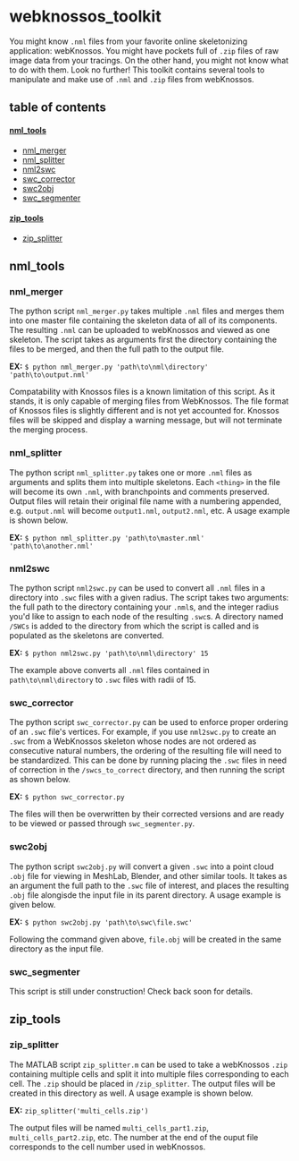 # **webknossos_toolkit**

You might know `.nml` files from your favorite online skeletonizing application: webKnossos. You might have pockets full of `.zip` files of raw image data from your tracings. On the other hand, you might not know what to do with them. Look no further! This toolkit contains several tools to manipulate and make use of `.nml` and `.zip` files from webKnossos.

## **table of contents**

#### [nml_tools](https://github.com/nathantspencer/webknossos_toolkit#nml_tools-1)
* [nml_merger](https://github.com/nathantspencer/webknossos_toolkit#nml_merger)
* [nml_splitter](https://github.com/nathantspencer/webknossos_toolkit#nml_splitter)
* [nml2swc](https://github.com/nathantspencer/webknossos_toolkit#nml2swc)
* [swc_corrector](https://github.com/nathantspencer/webknossos_toolkit#swc_corrector)
* [swc2obj](https://github.com/nathantspencer/webknossos_toolkit#swc2obj)
* [swc_segmenter](https://github.com/nathantspencer/webknossos_toolkit#swc_segmenter)

#### [zip_tools](https://github.com/nathantspencer/webknossos_toolkit#zip_tools-1)
* [zip_splitter](https://github.com/nathantspencer/webknossos_toolkit#zip_splitter)


## **nml_tools**


### nml_merger
The python script `nml_merger.py` takes multiple `.nml` files and merges them into one master file containing the skeleton data of all of its components. The resulting `.nml` can be uploaded to webKnossos and viewed as one skeleton. The script takes as arguments first the directory containing the files to be merged, and then the full path to the output file.

**EX:** `$ python nml_merger.py 'path\to\nml\directory' 'path\to\output.nml'`

Compatability with Knossos files is a known limitation of this script. As it stands, it is only capable of merging files from WebKnossos. The file format of Knossos files is slightly different and is not yet accounted for. Knossos files will be skipped and display a warning message, but will not terminate the merging process.

### nml_splitter
The python script `nml_splitter.py` takes one or more `.nml` files as arguments and splits them into multiple skeletons. Each `<thing>` in the file will become its own `.nml`, with branchpoints and comments preserved.  Output files will retain their original file name with a numbering appended, e.g. `output.nml` will become `output1.nml`, `output2.nml`, etc. A usage example is shown below.

**EX:** `$ python nml_splitter.py 'path\to\master.nml' 'path\to\another.nml'`


### nml2swc
The python script `nml2swc.py` can be used to convert all `.nml` files in a directory into `.swc` files with a given radius. The script takes two arguments: the full path to the directory containing your `.nml`s, and the integer radius you'd like to assign to each node of the resulting `.swc`s. A directory named `/SWCs` is added to the directory from which the script is called and is populated as the skeletons are converted.

**EX:** `$ python nml2swc.py 'path\to\nml\directory' 15`

The example above converts all `.nml` files contained in `path\to\nml\directory` to `.swc` files with radii of 15. 

### swc_corrector
The python script `swc_corrector.py` can be used to enforce proper ordering of an `.swc` file's vertices. For example, if you use `nml2swc.py` to create an `.swc` from a WebKnossos skeleton whose nodes are not ordered as consecutive natural numbers, the ordering of the resulting file will need to be standardized. This can be done by running placing the `.swc` files in need of correction in the `/swcs_to_correct` directory, and then running the script as shown below.

**EX:** `$ python swc_corrector.py`

The files will then be overwritten by their corrected versions and are ready to be viewed or passed through `swc_segmenter.py`.
### swc2obj
The python script `swc2obj.py` will convert a given `.swc` into a point cloud `.obj` file for viewing in MeshLab, Blender, and other similar tools. It takes as an argument the full path to the `.swc` file of interest, and places the resulting `.obj` file alongisde the input file in its parent directory. A usage example is given below.

**EX:** `$ python swc2obj.py 'path\to\swc\file.swc'`

Following the command given above, `file.obj` will be created in the same directory as the input file.
### swc_segmenter
This script is still under construction! Check back soon for details.

## **zip_tools**

### zip_splitter
The MATLAB script `zip_splitter.m` can be used to take a webKnossos `.zip` containing multiple cells and split it into multiple files corresponding to each cell. The `.zip` should be placed in `/zip_splitter`. The output files will be created in this directory as well. A usage example is shown below.

**EX:** `zip_splitter('multi_cells.zip')`

The output files will be named `multi_cells_part1.zip`, `multi_cells_part2.zip`, etc. The number at the end of the ouput file corresponds to the cell number used in webKnossos.

